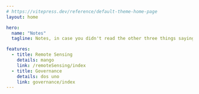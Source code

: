 ```yaml
---
# https://vitepress.dev/reference/default-theme-home-page
layout: home

hero:
  name: "Notes"
  tagline: Notes, in case you didn't read the other three things saying Notes

features:
  - title: Remote Sensing
    details: mango
    link: /remoteSensing/index
  - title: Governance
    details: dos uno
    link: governance/index
---
```


